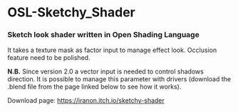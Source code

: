 # OSL-Sketchy_Shader
### Sketch look shader written in Open Shading Language

It takes a texture mask as factor input to manage effect look.
Occlusion feature need to be polished.

**N.B.** Since version 2.0 a vector input is needed to control shadows direction. It is possible to manage this parameter with drivers (download the .blend file from the page linked below to see how it works).

Download page: https://iranon.itch.io/sketchy-shader
